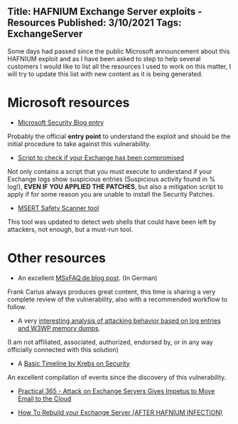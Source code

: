 Title: HAFNIUM Exchange Server exploits - Resources
Published: 3/10/2021
Tags: ExchangeServer
---

Some days had passed since the public Microsoft announcement about this HAFNIUM exploit and as I have been asked to step to help several customers I would like to list all the resources I used to work on this matter, I will try to update this list with new content as it is being generated.

# Microsoft resources

- [Microsoft Security Blog entry](https://www.microsoft.com/security/blog/2021/03/02/hafnium-targeting-exchange-servers/)

Probably the official **entry point** to understand the exploit and should be the initial procedure to take against this vulnerability.

- [Script to check if your Exchange has been compromised](https://github.com/microsoft/CSS-Exchange/tree/main/Security)

Not only contains a script that you must execute to understand if your Exchange logs show suspicious entries (Suspicious activity found in % log!), **EVEN IF YOU APPLIED THE PATCHES**, but also a mitigation script to apply if for some reason you are unable to install the Security Patches.

- [MSERT Safety Scanner tool](https://docs.microsoft.com/en-us/windows/security/threat-protection/intelligence/safety-scanner-download)

This tool was updated to detect web shells that could have been left by attackers, not enough, but a must-run tool.

# Other resources

- An excellent [MSxFAQ.de blog post](https://www.msxfaq.de/exchange/update/hafnium-exploit.htm). (In German)

Frank Carius always produces great content, this time is sharing a very complete review of the vulnerability, also with a recommended workflow to follow.

- A very [interesting analysis of attacking behavior based on log entries and W3WP memory dumps](https://www.crowdstrike.com/blog/falcon-complete-stops-microsoft-exchange-server-zero-day-exploits/). 

(I am not affiliated, associated, authorized, endorsed by, or in any way officially connected with this solution)

- A [Basic Timeline by Krebs on Security](https://krebsonsecurity.com/2021/03/a-basic-timeline-of-the-exchange-mass-hack/)

An excellent compilation of events since the discovery of this vulnerability.

- [Practical 365 - Attack on Exchange Servers Gives Impetus to Move Email to the Cloud](https://practical365.com/blog/attack-exchange-impetus-move-cloud/)

- [How To Rebuild your Exchange Server (AFTER HAFNIUM INFECTION)](https://jaapwesselius.com/2021/03/09/rebuild-your-exchange-server-after-hafnium-infection/)




